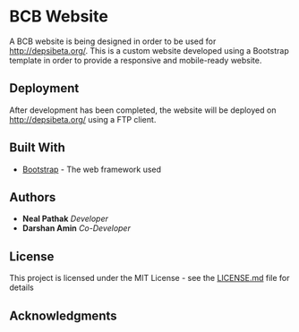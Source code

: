 # BCB Website

A BCB website is being designed in order to be used for http://depsibeta.org/. This is a custom website developed using a Bootstrap template in order to provide a responsive and mobile-ready website. 

## Deployment

After development has been completed, the website will be deployed on http://depsibeta.org/ using a FTP client. 

## Built With

* [Bootstrap](http://getbootstrap.com/) - The web framework used

## Authors

* **Neal Pathak** *Developer*
* **Darshan Amin** *Co-Developer*

## License

This project is licensed under the MIT License - see the [LICENSE.md](LICENSE.md) file for details

## Acknowledgments

